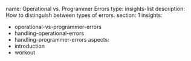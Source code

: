 name: Operational vs. Programmer Errors
type: insights-list
description: How to distinguish between types of errors.
section: 1
insights:
  - operational-vs-programmer-errors
  - handling-operational-errors
  - handling-programmer-errors
aspects:
  - introduction
  - workout
